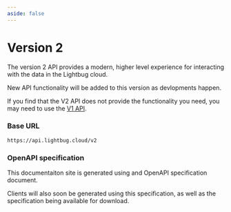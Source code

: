 ```yaml
---
aside: false
---
```


# Version 2

The version 2 API provides a modern, higher level experience for interacting with the data in the Lightbug cloud.

New API functionality will be added to this version as devlopments happen.

If you find that the V2 API does not provide the functionality you need, you may need to use the [V1 API](./../v1).

### Base URL

```
https://api.lightbug.cloud/v2
```

### OpenAPI specification

This documentaiton site is generated using and OpenAPI specification document.

Clients will also soon be generated using this specification, as well as the specification being available for download.
